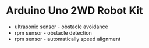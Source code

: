 # Arduino Uno 2WD Robot Kit

* ultrasonic sensor - obstacle avoidance
* rpm sensor - obstacle detection
* rpm sensor - automatically speed alignment 
